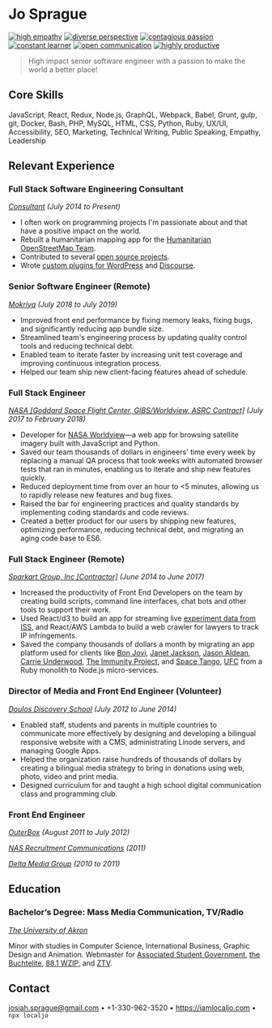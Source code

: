 # Jo Sprague

[![high empathy](https://img.shields.io/badge/empathy-high-brightgreen.svg?style=flat-square)](empathy.md)
[![diverse perspective](https://img.shields.io/badge/perspective-diverse-brightgreen.svg?style=flat-square)](perspective.md)
[![contagious passion](https://img.shields.io/badge/passion-contagious-brightgreen.svg?style=flat-square)](passion.md)
[![constant learner](https://img.shields.io/badge/learning-constantly-brightgreen.svg?style=flat-square)](learning.md)
[![open communication](https://img.shields.io/badge/communication-open-brightgreen.svg?style=flat-square)](communication.md)
[![highly productive](https://img.shields.io/badge/productivity-high-brightgreen.svg?style=flat-square)](productivity.md)

> High impact senior software engineer with a passion to make the world a better place!

## Core Skills

JavaScript, React, Redux, Node.js, GraphQL, Webpack, Babel, Grunt, gulp, git, Docker, Bash, PHP, MySQL, HTML, CSS, Python, Ruby, UX/UI, Accessibility, SEO, Marketing, Technical Writing, Public Speaking, Empathy, Leadership

## Relevant Experience

### Full Stack Software Engineering Consultant
_[Consultant](https://iamlocaljo.com/) (July 2014 to Present)_
- I often work on programming projects I'm passionate about and that have a positive impact on the world.
- Rebuilt a humanitarian mapping app for the [Humanitarian OpenStreetMap Team](https://www.hotosm.org/).
- Contributed to several [open source projects](https://github.com/localjo).
- Wrote [custom plugins for WordPress](https://wordpress.org/plugins/quotable/) and [Discourse](https://www.discourse.org/).

### Senior Software Engineer (Remote)
_[Mokriya](https://mokriya.com/) (July 2018 to July 2019)_
- Improved front end performance by fixing memory leaks, fixing bugs, and significantly reducing app bundle size.
- Streamlined team's engineering process by updating quality control tools and reducing technical debt.
- Enabled team to iterate faster by increasing unit test coverage and improving continuous integration process.
- Helped our team ship new client-facing features ahead of schedule.

### Full Stack Engineer
_[NASA [Goddard Space Flight Center, GIBS/Worldview, ASRC Contract]](https://www.nasa.gov/goddard) (July 2017 to February 2018)_

- Developer for [NASA Worldview](https://github.com/nasa-gibs/worldview)—a web app for browsing satellite imagery built with JavaScript and Python.
- Saved our team thousands of dollars in engineers' time every week by replacing a manual QA process that took weeks with automated browser tests that ran in minutes, enabling us to iterate and ship new features quickly.
- Reduced deployment time from over an hour to <5 minutes, allowing us to rapidly release new features and bug fixes.
- Raised the bar for engineering practices and quality standards by implementing coding standards and code reviews.
- Created a better product for our users by shipping new features, optimizing performance, reducing technical debt, and migrating an aging code base to ES6.
 
### Full Stack Engineer (Remote)
 _[Sparkart Group, Inc [Contractor]](http://www.sparkart.com/) (June 2014 to June 2017)_

- Increased the productivity of Front End Developers on the team by creating build scripts, command line interfaces, chat bots and other tools to support their work.
- Used React/d3 to build an app for streaming live [experiment data from ISS](http://www.spacetango.com/), and React/AWS Lambda to build a web crawler for lawyers to track IP infringements.
- Saved the company thousands of dollars a month by migrating an app platform used for clients like [Bon Jovi](http://bonjovi.com/), [Janet Jackson](https://www.janetjackson.com/), [Jason Aldean](https://www.jasonaldean.com/), [Carrie Underwood](https://www.carrieunderwood.fm/), [The Immunity Project](http://www.immunityproject.org/), and [Space Tango](http://www.spacetango.com), [UFC](https://www.ufcfightclub.com/) from a Ruby monolith to Node.js micro-services.
  
### Director of Media and Front End Engineer (Volunteer)
_[Doulos Discovery School](http://www.jarabacoard.com/es/servicios/item/doulos-discovery-school) (July 2012 to June 2014)_

- Enabled staff, students and parents in multiple countries to communicate more effectively by designing and developing a bilingual responsive website with a CMS, administrating Linode servers, and managing Google Apps.
- Helped the organization raise hundreds of thousands of dollars by creating a bilingual media strategy to bring in donations using web, photo, video and print media.
- Designed curriculum for and taught a high school digital communication class and programming club.
  
### Front End Engineer

_[OuterBox](https://www.outerboxdesign.com/) (August 2011 to July 2012)_

_[NAS Recruitment Communications](http://www.nasrecruitment.com/) (2011)_

_[Delta Media Group](https://www.deltamediagroup.com/) (2010 to 2011)_

## Education

### Bachelor’s Degree: Mass Media Communication, TV/Radio
_[The University of Akron](http://www.uakron.edu/)_

Minor with studies in Computer Science, International Business, Graphic Design and Animation. Webmaster for [Associated Student Government](http://uakronstudentlife.orgsync.com/org/usg/), [the Buchtelite](https://buchtelite.com/), [88.1 WZIP](http://www.wzip.fm/), and [ZTV](https://ztv.uakron.edu/).

## Contact

<josiah.sprague@gmail.com> • +1-330-962-3520 • <https://iamlocaljo.com> • `npx localjo`
